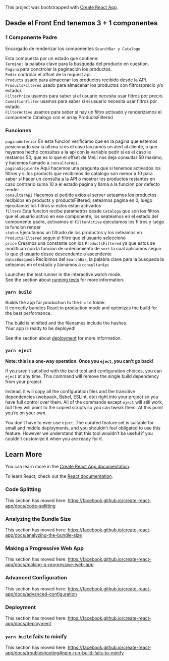 This project was bootstrapped with [Create React App](https://github.com/facebook/create-react-app).

## Desde el Front End tenemos 3 + 1 componentes

### 1 Componente Padre

Encargado de renderizar los componentes `SearchBar y Catalogo`

Esta compuesta por un estado que contiene:<br />
`Termino:` la palabra clave para la busqueda del producto en cuestion.<br />
`Pagina` para conctrolar la paginación los productos.<br />
`Pedir` controlar el offset de la request api.<br />
`Products` usado para almacenar los productos recibido desde la API.<br />
`ProductsFiltered` usado para almacenar los productos con filtros(precio y/o estado).<br />
`FilterPrice` usamos para saber si el usuario necesita usar filtros por precio.<br />
`Conditionfilter` usamos para saber si el usuario necesita usar filtros por estado.<br />
`FilterActive` usamos para saber si hay un filtro activado y renderizamos el componente Catalogo con el array ProductsFiltered<br />


### Funciones

`paginaAnterior` En esta funcion verificamo que en la pagina que estemos posicionado sea la ultima si es el caso lanzamos un alert al cliente, o que hayamos hecho consultas a la api con la variable pedir si es el caso le restamos 50, que es lo que el offset de MeLi nos deja consultar 50 maximo, y hacemos llamado a `consultarApi`.<br />
`paginaSiguiente` Aquí hacemos una pregunta que si tenemos activados los filtros y si los products que recibimos de catalogo son menor a 10 para saber si hacer un consulta a la API o mostrar los productos restantes en caso contrario suma 10 a el estado pagina y llama a la funcion por defecto render <br />
`consultarApi` Hacemos el pedido axios al server seteamos los productos recibidos en products y productsFiltered, seteamos pagina en 0, luego ejecutamos los filtros si estos estan activados <br />
`filters` Esta funcion recibe parametros desde `Catalogo` que son los filtros que el usuario activo en ese componente, los seateamos en el estado del componente padre, activamos el `FilterActive` ejecutamos los filtros y luego la funcion render <br />
`status` Ejecutamos un filtrado de los productos y los seteamos en `ProductsFiltered` segun el filtro que el usuario selecciono<br />
`price` Creamos una constante  con los `ProductsFiltered` ya que estos se modifican con la funcion de ordenamiento de `sort` la cual aplicamos segun lo que el usuario desee descendente o ascendente <br />
`datosBusqueda` Recibimos del `SearchBar`, la palabra clave para la busqueda la seteamos en el estado y llamamos a `consultarApi` <br />

Launches the test runner in the interactive watch mode.<br />
See the section about [running tests](https://facebook.github.io/create-react-app/docs/running-tests) for more information.

### `yarn build`

Builds the app for production to the `build` folder.<br />
It correctly bundles React in production mode and optimizes the build for the best performance.

The build is minified and the filenames include the hashes.<br />
Your app is ready to be deployed!

See the section about [deployment](https://facebook.github.io/create-react-app/docs/deployment) for more information.

### `yarn eject`

**Note: this is a one-way operation. Once you `eject`, you can’t go back!**

If you aren’t satisfied with the build tool and configuration choices, you can `eject` at any time. This command will remove the single build dependency from your project.

Instead, it will copy all the configuration files and the transitive dependencies (webpack, Babel, ESLint, etc) right into your project so you have full control over them. All of the commands except `eject` will still work, but they will point to the copied scripts so you can tweak them. At this point you’re on your own.

You don’t have to ever use `eject`. The curated feature set is suitable for small and middle deployments, and you shouldn’t feel obligated to use this feature. However we understand that this tool wouldn’t be useful if you couldn’t customize it when you are ready for it.

## Learn More

You can learn more in the [Create React App documentation](https://facebook.github.io/create-react-app/docs/getting-started).

To learn React, check out the [React documentation](https://reactjs.org/).

### Code Splitting

This section has moved here: https://facebook.github.io/create-react-app/docs/code-splitting

### Analyzing the Bundle Size

This section has moved here: https://facebook.github.io/create-react-app/docs/analyzing-the-bundle-size

### Making a Progressive Web App

This section has moved here: https://facebook.github.io/create-react-app/docs/making-a-progressive-web-app

### Advanced Configuration

This section has moved here: https://facebook.github.io/create-react-app/docs/advanced-configuration

### Deployment

This section has moved here: https://facebook.github.io/create-react-app/docs/deployment

### `yarn build` fails to minify

This section has moved here: https://facebook.github.io/create-react-app/docs/troubleshooting#npm-run-build-fails-to-minify
